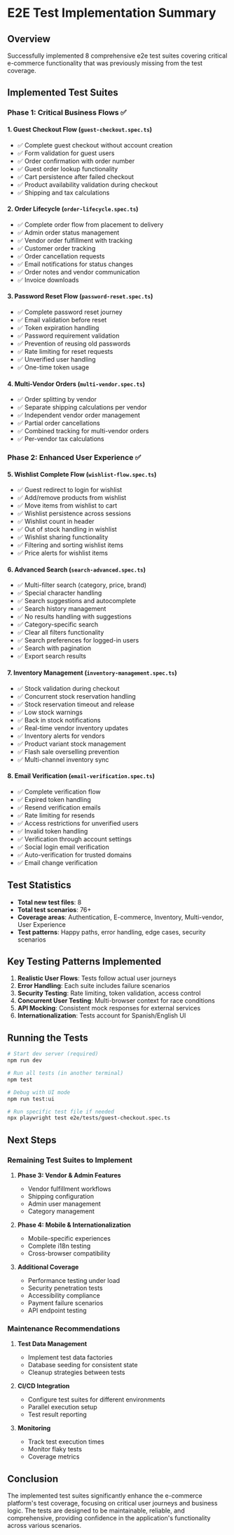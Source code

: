 # E2E Test Implementation Summary

## Overview
Successfully implemented 8 comprehensive e2e test suites covering critical e-commerce functionality that was previously missing from the test coverage.

## Implemented Test Suites

### Phase 1: Critical Business Flows ✅

#### 1. **Guest Checkout Flow** (`guest-checkout.spec.ts`)
- ✅ Complete guest checkout without account creation
- ✅ Form validation for guest users
- ✅ Order confirmation with order number
- ✅ Guest order lookup functionality
- ✅ Cart persistence after failed checkout
- ✅ Product availability validation during checkout
- ✅ Shipping and tax calculations

#### 2. **Order Lifecycle** (`order-lifecycle.spec.ts`)
- ✅ Complete order flow from placement to delivery
- ✅ Admin order status management
- ✅ Vendor order fulfillment with tracking
- ✅ Customer order tracking
- ✅ Order cancellation requests
- ✅ Email notifications for status changes
- ✅ Order notes and vendor communication
- ✅ Invoice downloads

#### 3. **Password Reset Flow** (`password-reset.spec.ts`)
- ✅ Complete password reset journey
- ✅ Email validation before reset
- ✅ Token expiration handling
- ✅ Password requirement validation
- ✅ Prevention of reusing old passwords
- ✅ Rate limiting for reset requests
- ✅ Unverified user handling
- ✅ One-time token usage

#### 4. **Multi-Vendor Orders** (`multi-vendor.spec.ts`)
- ✅ Order splitting by vendor
- ✅ Separate shipping calculations per vendor
- ✅ Independent vendor order management
- ✅ Partial order cancellations
- ✅ Combined tracking for multi-vendor orders
- ✅ Per-vendor tax calculations

### Phase 2: Enhanced User Experience ✅

#### 5. **Wishlist Complete Flow** (`wishlist-flow.spec.ts`)
- ✅ Guest redirect to login for wishlist
- ✅ Add/remove products from wishlist
- ✅ Move items from wishlist to cart
- ✅ Wishlist persistence across sessions
- ✅ Wishlist count in header
- ✅ Out of stock handling in wishlist
- ✅ Wishlist sharing functionality
- ✅ Filtering and sorting wishlist items
- ✅ Price alerts for wishlist items

#### 6. **Advanced Search** (`search-advanced.spec.ts`)
- ✅ Multi-filter search (category, price, brand)
- ✅ Special character handling
- ✅ Search suggestions and autocomplete
- ✅ Search history management
- ✅ No results handling with suggestions
- ✅ Category-specific search
- ✅ Clear all filters functionality
- ✅ Search preferences for logged-in users
- ✅ Search with pagination
- ✅ Export search results

#### 7. **Inventory Management** (`inventory-management.spec.ts`)
- ✅ Stock validation during checkout
- ✅ Concurrent stock reservation handling
- ✅ Stock reservation timeout and release
- ✅ Low stock warnings
- ✅ Back in stock notifications
- ✅ Real-time vendor inventory updates
- ✅ Inventory alerts for vendors
- ✅ Product variant stock management
- ✅ Flash sale overselling prevention
- ✅ Multi-channel inventory sync

#### 8. **Email Verification** (`email-verification.spec.ts`)
- ✅ Complete verification flow
- ✅ Expired token handling
- ✅ Resend verification emails
- ✅ Rate limiting for resends
- ✅ Access restrictions for unverified users
- ✅ Invalid token handling
- ✅ Verification through account settings
- ✅ Social login email verification
- ✅ Auto-verification for trusted domains
- ✅ Email change verification

## Test Statistics

- **Total new test files**: 8
- **Total test scenarios**: 76+
- **Coverage areas**: Authentication, E-commerce, Inventory, Multi-vendor, User Experience
- **Test patterns**: Happy paths, error handling, edge cases, security scenarios

## Key Testing Patterns Implemented

1. **Realistic User Flows**: Tests follow actual user journeys
2. **Error Handling**: Each suite includes failure scenarios
3. **Security Testing**: Rate limiting, token validation, access control
4. **Concurrent User Testing**: Multi-browser context for race conditions
5. **API Mocking**: Consistent mock responses for external services
6. **Internationalization**: Tests account for Spanish/English UI

## Running the Tests

```bash
# Start dev server (required)
npm run dev

# Run all tests (in another terminal)
npm test

# Debug with UI mode
npm run test:ui

# Run specific test file if needed
npx playwright test e2e/tests/guest-checkout.spec.ts
```

## Next Steps

### Remaining Test Suites to Implement

1. **Phase 3: Vendor & Admin Features**
   - Vendor fulfillment workflows
   - Shipping configuration
   - Admin user management
   - Category management

2. **Phase 4: Mobile & Internationalization**
   - Mobile-specific experiences
   - Complete i18n testing
   - Cross-browser compatibility

3. **Additional Coverage**
   - Performance testing under load
   - Security penetration tests
   - Accessibility compliance
   - Payment failure scenarios
   - API endpoint testing

### Maintenance Recommendations

1. **Test Data Management**
   - Implement test data factories
   - Database seeding for consistent state
   - Cleanup strategies between tests

2. **CI/CD Integration**
   - Configure test suites for different environments
   - Parallel execution setup
   - Test result reporting

3. **Monitoring**
   - Track test execution times
   - Monitor flaky tests
   - Coverage metrics

## Conclusion

The implemented test suites significantly enhance the e-commerce platform's test coverage, focusing on critical user journeys and business logic. The tests are designed to be maintainable, reliable, and comprehensive, providing confidence in the application's functionality across various scenarios.